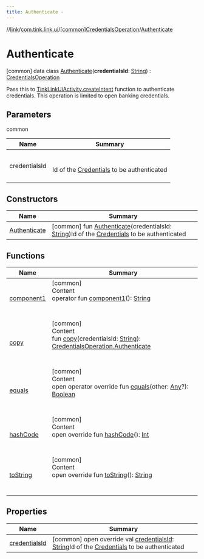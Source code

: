 ```yaml
---
title: Authenticate -
---
```

//[link](../../../index.md)/[com.tink.link.ui](../../index.md)/[[common]CredentialsOperation](../index.md)/[Authenticate](index.md)



# Authenticate  
 [common] data class [Authenticate](index.md)(**credentialsId**: [String](https://kotlinlang.org/api/latest/jvm/stdlib/kotlin/-string/index.html)) : [CredentialsOperation](../index.md)

Pass this to [TinkLinkUiActivity.createIntent](../../[common]-tink-link-ui-activity/-companion/create-intent.md) function to authenticate credentials. This operation is limited to open banking credentials.

   


## Parameters  
  
common  
  
|  Name|  Summary| 
|---|---|
| <a name="com.tink.link.ui/CredentialsOperation.Authenticate///PointingToDeclaration/"></a>credentialsId| <a name="com.tink.link.ui/CredentialsOperation.Authenticate///PointingToDeclaration/"></a><br><br>Id of the [Credentials](../../../com.tink.model.credentials/[common]-credentials/index.md) to be authenticated<br><br>
  


## Constructors  
  
|  Name|  Summary| 
|---|---|
| <a name="com.tink.link.ui/CredentialsOperation.Authenticate/Authenticate/#kotlin.String/PointingToDeclaration/"></a>[Authenticate](-authenticate.md)| <a name="com.tink.link.ui/CredentialsOperation.Authenticate/Authenticate/#kotlin.String/PointingToDeclaration/"></a> [common] fun [Authenticate](-authenticate.md)(credentialsId: [String](https://kotlinlang.org/api/latest/jvm/stdlib/kotlin/-string/index.html))Id of the [Credentials](../../../com.tink.model.credentials/[common]-credentials/index.md) to be authenticated   <br>


## Functions  
  
|  Name|  Summary| 
|---|---|
| <a name="com.tink.link.ui/CredentialsOperation.Authenticate/component1/#/PointingToDeclaration/"></a>[component1](component1.md)| <a name="com.tink.link.ui/CredentialsOperation.Authenticate/component1/#/PointingToDeclaration/"></a>[common]  <br>Content  <br>operator fun [component1](component1.md)(): [String](https://kotlinlang.org/api/latest/jvm/stdlib/kotlin/-string/index.html)  <br><br><br>
| <a name="com.tink.link.ui/CredentialsOperation.Authenticate/copy/#kotlin.String/PointingToDeclaration/"></a>[copy](copy.md)| <a name="com.tink.link.ui/CredentialsOperation.Authenticate/copy/#kotlin.String/PointingToDeclaration/"></a>[common]  <br>Content  <br>fun [copy](copy.md)(credentialsId: [String](https://kotlinlang.org/api/latest/jvm/stdlib/kotlin/-string/index.html)): [CredentialsOperation.Authenticate](index.md)  <br><br><br>
| <a name="kotlin/Any/equals/#kotlin.Any?/PointingToDeclaration/"></a>[equals](../../../com.tink.service.user/[common]-user-profile-service-impl/index.md#%5Bkotlin%2FAny%2Fequals%2F%23kotlin.Any%3F%2FPointingToDeclaration%2F%5D%2FFunctions%2F1647702525)| <a name="kotlin/Any/equals/#kotlin.Any?/PointingToDeclaration/"></a>[common]  <br>Content  <br>open operator override fun [equals](../../../com.tink.service.user/[common]-user-profile-service-impl/index.md#%5Bkotlin%2FAny%2Fequals%2F%23kotlin.Any%3F%2FPointingToDeclaration%2F%5D%2FFunctions%2F1647702525)(other: [Any](https://kotlinlang.org/api/latest/jvm/stdlib/kotlin/-any/index.html)?): [Boolean](https://kotlinlang.org/api/latest/jvm/stdlib/kotlin/-boolean/index.html)  <br><br><br>
| <a name="kotlin/Any/hashCode/#/PointingToDeclaration/"></a>[hashCode](../../../com.tink.service.user/[common]-user-profile-service-impl/index.md#%5Bkotlin%2FAny%2FhashCode%2F%23%2FPointingToDeclaration%2F%5D%2FFunctions%2F1647702525)| <a name="kotlin/Any/hashCode/#/PointingToDeclaration/"></a>[common]  <br>Content  <br>open override fun [hashCode](../../../com.tink.service.user/[common]-user-profile-service-impl/index.md#%5Bkotlin%2FAny%2FhashCode%2F%23%2FPointingToDeclaration%2F%5D%2FFunctions%2F1647702525)(): [Int](https://kotlinlang.org/api/latest/jvm/stdlib/kotlin/-int/index.html)  <br><br><br>
| <a name="kotlin/Any/toString/#/PointingToDeclaration/"></a>[toString](../../../com.tink.service.user/[common]-user-profile-service-impl/index.md#%5Bkotlin%2FAny%2FtoString%2F%23%2FPointingToDeclaration%2F%5D%2FFunctions%2F1647702525)| <a name="kotlin/Any/toString/#/PointingToDeclaration/"></a>[common]  <br>Content  <br>open override fun [toString](../../../com.tink.service.user/[common]-user-profile-service-impl/index.md#%5Bkotlin%2FAny%2FtoString%2F%23%2FPointingToDeclaration%2F%5D%2FFunctions%2F1647702525)(): [String](https://kotlinlang.org/api/latest/jvm/stdlib/kotlin/-string/index.html)  <br><br><br>


## Properties  
  
|  Name|  Summary| 
|---|---|
| <a name="com.tink.link.ui/CredentialsOperation.Authenticate/credentialsId/#/PointingToDeclaration/"></a>[credentialsId](credentials-id.md)| <a name="com.tink.link.ui/CredentialsOperation.Authenticate/credentialsId/#/PointingToDeclaration/"></a> [common] open override val [credentialsId](credentials-id.md): [String](https://kotlinlang.org/api/latest/jvm/stdlib/kotlin/-string/index.html)Id of the [Credentials](../../../com.tink.model.credentials/[common]-credentials/index.md) to be authenticated   <br>

